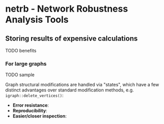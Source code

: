 # netrb - Network Robustness Analysis Tools

## Storing results of expensive calculations

TODO benefits

### For large graphs

TODO sample

Graph structural modifications are handled via "states", which have a few distinct advantages over standard modification methods, e.g. `igraph::delete_vertices()`:

* __Error resistance__:
* __Reproducibility__: 
* __Easier/closer inspection__: 

